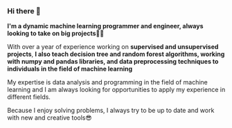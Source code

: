 ### Hi there 👋

__I'm a dynamic machine learning programmer and engineer, always looking to take on big projects👌🏻__

With over a year of experience working on **supervised and unsupervised projects**, **I also teach decision tree and random forest algorithms, working with numpy and pandas libraries, and data preprocessing techniques to individuals in the field of machine learning**

My expertise is data analysis and programming in the field of machine learning and I am always looking for opportunities to apply my experience in different fields.

Because I enjoy solving problems, I always try to be up to date and work with new and creative tools😎
